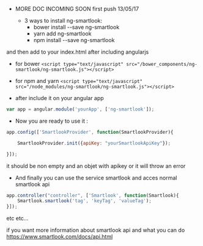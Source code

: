 - MORE DOC INCOMING SOON first push 13/05/17

    - 3 ways to install ng-smartlook:
        - bower install --save ng-smartlook
        - yarn add ng-smartlook
        - npm install --save ng-smartlook


and then add to your index.html after including angularjs

- for bower
    `<script type="text/javascript" src="/bower_components/ng-smartlook/ng-smartlook.js"></script>`

- for npm and yarn
    `<script type="text/javascript" src="/node_modules/ng-smartlook/ng-smartlook.js"></script>`


- after include it on your angular app

```javascript
var app = angular.module('yourApp', ['ng-smartlook']);
```

- Now you are ready to use it :

```javascript
app.config(['SmartlookProvider', function(SmartlookProvider){

    SmartlookProvider.init({apiKey: "yourSmartlookApiKey"});

}]);
```

it should be non empty and an objet with apikey or it will throw an error

- And finally you can use the service smartlook and acces normal smartlook api

```javascript
app.controller("controller", ['Smartlook', function(Smartlook){
    Smartlook.smartlook('tag', 'keyTag', 'valueTag');
}]);
```

etc etc...

if you want more information about smartlook api and what you can do https://www.smartlook.com/docs/api.html

